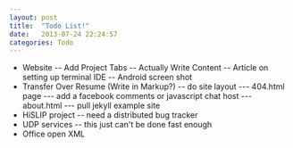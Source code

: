```yaml
---
layout: post
title:  "Todo List!"
date:   2013-07-24 22:24:57
categories: Todo
---
```


- Website
   -- Add Project Tabs
   -- Actually Write Content
   -- Article on setting up terminal IDE
   -- Android screen shot
- Transfer Over Resume (Write in Markup?)
   -- do site layout
       --- 404.html page
       --- add a facebook comments or javascript chat host
       --- about.html
       --- pull jekyll example site
- HiSLIP project
  -- need a distributed bug tracker
- UDP services
  -- this just can't be done fast enough
- Office open XML
